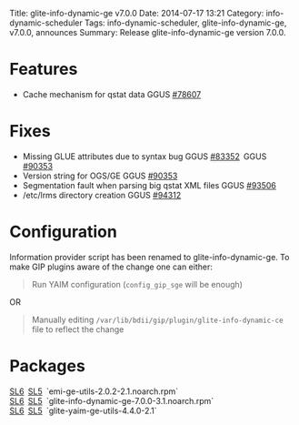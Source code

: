 Title: glite-info-dynamic-ge v7.0.0
Date: 2014-07-17 13:21
Category: info-dynamic-scheduler
Tags: info-dynamic-scheduler, glite-info-dynamic-ge, v7.0.0, announces
Summary: Release glite-info-dynamic-ge version 7.0.0.

<link rel="stylesheet" type="text/css" media="screen" href="/theme/css/bootstraped.css">

# Features #
* Cache mechanism for qstat data
    <span class="label label-info" style="margin-right:3px">
        <span class="text">GGUS</span> <a href="https://ggus.eu/index.php?mode=ticket_info&ticket_id=78607" target="_blank">#78607</a></span>

# Fixes #
* Missing GLUE attributes due to syntax bug
    <span class="label label-info" style="margin-right:3px">
        <span class="text">GGUS</span> <a href="https://ggus.eu/index.php?mode=ticket_info&ticket_id=83352" target="_blank">#83352</a></span>
    <span class="label label-info" style="margin-right:3px">
        <span class="text">GGUS</span> <a href="https://ggus.eu/index.php?mode=ticket_info&ticket_id=90353" target="_blank">#90353</a></span>
* Version string for OGS/GE
    <span class="label label-info" style="margin-right:3px">
        <span class="text">GGUS</span> <a href="https://ggus.eu/index.php?mode=ticket_info&ticket_id=90353" target="_blank">#90353</a></span>
* Segmentation fault when parsing big qstat XML files
    <span class="label label-info" style="margin-right:3px">
        <span class="text">GGUS</span> <a href="https://ggus.eu/index.php?mode=ticket_info&ticket_id=93506" target="_blank">#93506</a></span>
* /etc/lrms directory creation
    <span class="label label-info" style="margin-right:3px">
        <span class="text">GGUS</span> <a href="https://ggus.eu/index.php?mode=ticket_info&ticket_id=94312" target="_blank">#94312</a></span>

# Configuration #
Information provider script has been renamed to glite-info-dynamic-ge. To make GIP plugins aware of the change one can either:

> Run YAIM configuration (`config_gip_sge` will be enough)

OR

> Manually editing `/var/lib/bdii/gip/plugin/glite-info-dynamic-ce` file to reflect the change

# Packages #

<span class="label label-info" style="margin-right:3px">
    <a href="">SL6</a></span>
<span class="label label-info" style="margin-right:3px">
    <a href="">SL5</a></span>
`emi-ge-utils-2.0.2-2.1.noarch.rpm`
<br>
<span class="label label-info" style="margin-right:3px">
    <a href="">SL6</a></span>
<span class="label label-info" style="margin-right:3px">
    <a href="">SL5</a></span>
`glite-info-dynamic-ge-7.0.0-3.1.noarch.rpm`
<br>
<span class="label label-info" style="margin-right:3px">
    <a href="">SL6</a></span>
<span class="label label-info" style="margin-right:3px">
    <a href="">SL5</a></span>
`glite-yaim-ge-utils-4.4.0-2.1`
